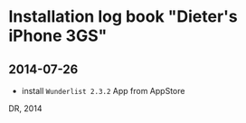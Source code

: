 
# Installation log book "Dieter's iPhone 3GS"


## 2014-07-26
* install `Wunderlist 2.3.2` App from AppStore


DR, 2014